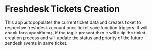 # Freshdesk Tickets Creation
This app autopopulates the current ticket data and creates ticket to respective freshdesk account once ticket.save function triggers.
It will check for a specific tag, if the tag is present then it will skip the ticket creation process and will update the status and priority of the future zendesk events in same ticket.
